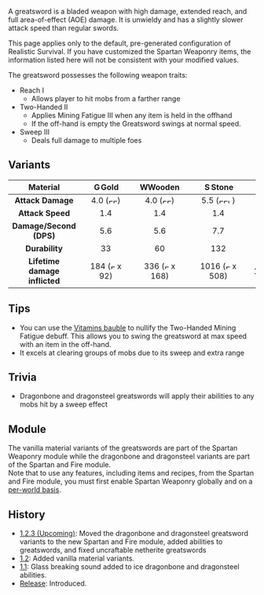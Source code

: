 A greatsword is a bladed weapon with high damage, extended reach, and full area-of-effect (AOE) damage.
It is unwieldy and has a slightly slower attack speed than regular swords.

This page applies only to the default, pre-generated configuration of Realistic Survival. If you have customized the Spartan Weaponry items,
the information listed here will not be consistent with your modified values.

The greatsword possesses the following weapon traits:
- Reach I
  - Allows player to hit mobs from a farther range
- Two-Handed II
  - Applies Mining Fatigue III when any item is held in the offhand
  - If the off-hand is empty the Greatsword swings at normal speed.
- Sweep III
  - Deals full damage to multiple foes

## Variants

| **Material**                  | <img src="https://raw.githubusercontent.com/ValMobile/RealisticSurvival-Wiki/master/images/golden-greatsword-item.png" width="16" height="16" alt="Golden greatsword"/>**Gold** | <img src="https://raw.githubusercontent.com/ValMobile/RealisticSurvival-Wiki/master/images/wooden-greatsword-item.png" width="16" height="16" alt="Wooden greatsword"/>**Wooden** | <img src="https://raw.githubusercontent.com/ValMobile/RealisticSurvival-Wiki/master/images/stone-greatsword-item.png" width="16" height="16" alt="Stone greatsword"/>**Stone** | <img src="https://raw.githubusercontent.com/ValMobile/RealisticSurvival-Wiki/master/images/copper-greatsword-item.png" width="16" height="16" alt="Copper greatsword"/>**Copper** | <img src="https://raw.githubusercontent.com/ValMobile/RealisticSurvival-Wiki/master/images/iron-greatsword-item.png" width="16" height="16" alt="Iron greatsword"/>**Iron** | <img src="https://raw.githubusercontent.com/ValMobile/RealisticSurvival-Wiki/master/images/diamond-greatsword-item.png" width="16" height="16" alt="Diamond greatsword"/>**Diamond** | <img src="https://raw.githubusercontent.com/ValMobile/RealisticSurvival-Wiki/master/images/netherite-greatsword-item.png" width="16" height="16" alt="Netherite greatsword"/>**Netherite** | <img src="https://raw.githubusercontent.com/ValMobile/RealisticSurvival-Wiki/master/images/dragonbone-greatsword-item.png" width="16" height="16" alt="Dragonbone greatsword"/>**Dragonbone** | <img src="https://raw.githubusercontent.com/ValMobile/RealisticSurvival-Wiki/master/images/dragonbone-flamed-greatsword-item.png" width="16" height="16" alt="Flamed dragonbone greatsword"/>**Flamed Dragonbone** | <img src="https://raw.githubusercontent.com/ValMobile/RealisticSurvival-Wiki/master/images/dragonbone-iced-greatsword-item.png" width="16" height="16" alt="Iced dragonbone greatsword"/>**Iced Dragonbone** | <img src="https://raw.githubusercontent.com/ValMobile/RealisticSurvival-Wiki/master/images/dragonbone-lightning-greatsword-item.png" width="16" height="16" alt="Lightning dragonbone greatsword"/>**Lightning Dragonbone** | <img src="https://raw.githubusercontent.com/ValMobile/RealisticSurvival-Wiki/master/images/dragonsteel-fire-greatsword-item.png" width="16" height="16" alt="Fire dragonsteel greatsword"/>**Fire Dragonsteel** | <img src="https://raw.githubusercontent.com/ValMobile/RealisticSurvival-Wiki/master/images/dragonsteel-ice-greatsword-item.png" width="16" height="16" alt="Ice dragonsteel greatsword"/>**Ice Dragonsteel** | <img src="https://raw.githubusercontent.com/ValMobile/RealisticSurvival-Wiki/master/images/dragonsteel-lightning-greatsword-item.png" width="16" height="16" alt="Lightning dragonsteel greatsword"/>**Lightning Dragonsteel** |
|:-----------------------------:|:--------:|:----------:|:---------:|:----------:|:--------:|:-----------:|:-------------:|:--------------:|:-------------------:|:------------------:|:------------------------:|:--------------------:|:-------------------:|:-------------------------:|
| **Attack Damage**             | 4.0 (<img src="https://raw.githubusercontent.com/ValMobile/RealisticSurvival-Wiki/master/images/full-heart-icon.png" width="9" height="9" alt="Full heart icon"/><img src="https://raw.githubusercontent.com/ValMobile/RealisticSurvival-Wiki/master/images/full-heart-icon.png" width="9" height="9" alt="Full heart icon"/>)      | 4.0 (<img src="https://raw.githubusercontent.com/ValMobile/RealisticSurvival-Wiki/master/images/full-heart-icon.png" width="9" height="9" alt="Full heart icon"/><img src="https://raw.githubusercontent.com/ValMobile/RealisticSurvival-Wiki/master/images/full-heart-icon.png" width="9" height="9" alt="Full heart icon"/>)        | 5.5 (<img src="https://raw.githubusercontent.com/ValMobile/RealisticSurvival-Wiki/master/images/full-heart-icon.png" width="9" height="9" alt="Full heart icon"/><img src="https://raw.githubusercontent.com/ValMobile/RealisticSurvival-Wiki/master/images/full-heart-icon.png" width="9" height="9" alt="Full heart icon"/><img src="https://raw.githubusercontent.com/ValMobile/RealisticSurvival-Wiki/master/images/half-heart-icon.png" width="9" height="9" alt="Half heart icon"/>)       | 6.25 (<img src="https://raw.githubusercontent.com/ValMobile/RealisticSurvival-Wiki/master/images/full-heart-icon.png" width="9" height="9" alt="Full heart icon"/><img src="https://raw.githubusercontent.com/ValMobile/RealisticSurvival-Wiki/master/images/full-heart-icon.png" width="9" height="9" alt="Full heart icon"/><img src="https://raw.githubusercontent.com/ValMobile/RealisticSurvival-Wiki/master/images/full-heart-icon.png" width="9" height="9" alt="Full heart icon"/>)       | 7.0 (<img src="https://raw.githubusercontent.com/ValMobile/RealisticSurvival-Wiki/master/images/full-heart-icon.png" width="9" height="9" alt="Full heart icon"/><img src="https://raw.githubusercontent.com/ValMobile/RealisticSurvival-Wiki/master/images/full-heart-icon.png" width="9" height="9" alt="Full heart icon"/><img src="https://raw.githubusercontent.com/ValMobile/RealisticSurvival-Wiki/master/images/full-heart-icon.png" width="9" height="9" alt="Full heart icon"/><img src="https://raw.githubusercontent.com/ValMobile/RealisticSurvival-Wiki/master/images/half-heart-icon.png" width="9" height="9" alt="Half heart icon"/>)      | 8.5 (<img src="https://raw.githubusercontent.com/ValMobile/RealisticSurvival-Wiki/master/images/full-heart-icon.png" width="9" height="9" alt="Full heart icon"/><img src="https://raw.githubusercontent.com/ValMobile/RealisticSurvival-Wiki/master/images/full-heart-icon.png" width="9" height="9" alt="Full heart icon"/><img src="https://raw.githubusercontent.com/ValMobile/RealisticSurvival-Wiki/master/images/full-heart-icon.png" width="9" height="9" alt="Full heart icon"/><img src="https://raw.githubusercontent.com/ValMobile/RealisticSurvival-Wiki/master/images/full-heart-icon.png" width="9" height="9" alt="Full heart icon"/>)         | 10.0 (<img src="https://raw.githubusercontent.com/ValMobile/RealisticSurvival-Wiki/master/images/full-heart-icon.png" width="9" height="9" alt="Full heart icon"/><img src="https://raw.githubusercontent.com/ValMobile/RealisticSurvival-Wiki/master/images/full-heart-icon.png" width="9" height="9" alt="Full heart icon"/><img src="https://raw.githubusercontent.com/ValMobile/RealisticSurvival-Wiki/master/images/full-heart-icon.png" width="9" height="9" alt="Full heart icon"/><img src="https://raw.githubusercontent.com/ValMobile/RealisticSurvival-Wiki/master/images/full-heart-icon.png" width="9" height="9" alt="Full heart icon"/><img src="https://raw.githubusercontent.com/ValMobile/RealisticSurvival-Wiki/master/images/full-heart-icon.png" width="9" height="9" alt="Full heart icon"/>)          | 14.0 (<img src="https://raw.githubusercontent.com/ValMobile/RealisticSurvival-Wiki/master/images/full-heart-icon.png" width="9" height="9" alt="Full heart icon"/><img src="https://raw.githubusercontent.com/ValMobile/RealisticSurvival-Wiki/master/images/full-heart-icon.png" width="9" height="9" alt="Full heart icon"/><img src="https://raw.githubusercontent.com/ValMobile/RealisticSurvival-Wiki/master/images/full-heart-icon.png" width="9" height="9" alt="Full heart icon"/><img src="https://raw.githubusercontent.com/ValMobile/RealisticSurvival-Wiki/master/images/full-heart-icon.png" width="9" height="9" alt="Full heart icon"/><img src="https://raw.githubusercontent.com/ValMobile/RealisticSurvival-Wiki/master/images/full-heart-icon.png" width="9" height="9" alt="Full heart icon"/><img src="https://raw.githubusercontent.com/ValMobile/RealisticSurvival-Wiki/master/images/full-heart-icon.png" width="9" height="9" alt="Full heart icon"/><img src="https://raw.githubusercontent.com/ValMobile/RealisticSurvival-Wiki/master/images/full-heart-icon.png" width="9" height="9" alt="Full heart icon"/>)           | 17.0 (<img src="https://raw.githubusercontent.com/ValMobile/RealisticSurvival-Wiki/master/images/full-heart-icon.png" width="9" height="9" alt="Full heart icon"/><img src="https://raw.githubusercontent.com/ValMobile/RealisticSurvival-Wiki/master/images/full-heart-icon.png" width="9" height="9" alt="Full heart icon"/><img src="https://raw.githubusercontent.com/ValMobile/RealisticSurvival-Wiki/master/images/full-heart-icon.png" width="9" height="9" alt="Full heart icon"/><img src="https://raw.githubusercontent.com/ValMobile/RealisticSurvival-Wiki/master/images/full-heart-icon.png" width="9" height="9" alt="Full heart icon"/><img src="https://raw.githubusercontent.com/ValMobile/RealisticSurvival-Wiki/master/images/full-heart-icon.png" width="9" height="9" alt="Full heart icon"/><img src="https://raw.githubusercontent.com/ValMobile/RealisticSurvival-Wiki/master/images/full-heart-icon.png" width="9" height="9" alt="Full heart icon"/><img src="https://raw.githubusercontent.com/ValMobile/RealisticSurvival-Wiki/master/images/full-heart-icon.png" width="9" height="9" alt="Full heart icon"/><img src="https://raw.githubusercontent.com/ValMobile/RealisticSurvival-Wiki/master/images/full-heart-icon.png" width="9" height="9" alt="Full heart icon"/><img src="https://raw.githubusercontent.com/ValMobile/RealisticSurvival-Wiki/master/images/half-heart-icon.png" width="9" height="9" alt="Half heart icon"/>)                | 17.0 (<img src="https://raw.githubusercontent.com/ValMobile/RealisticSurvival-Wiki/master/images/full-heart-icon.png" width="9" height="9" alt="Full heart icon"/><img src="https://raw.githubusercontent.com/ValMobile/RealisticSurvival-Wiki/master/images/full-heart-icon.png" width="9" height="9" alt="Full heart icon"/><img src="https://raw.githubusercontent.com/ValMobile/RealisticSurvival-Wiki/master/images/full-heart-icon.png" width="9" height="9" alt="Full heart icon"/><img src="https://raw.githubusercontent.com/ValMobile/RealisticSurvival-Wiki/master/images/full-heart-icon.png" width="9" height="9" alt="Full heart icon"/><img src="https://raw.githubusercontent.com/ValMobile/RealisticSurvival-Wiki/master/images/full-heart-icon.png" width="9" height="9" alt="Full heart icon"/><img src="https://raw.githubusercontent.com/ValMobile/RealisticSurvival-Wiki/master/images/full-heart-icon.png" width="9" height="9" alt="Full heart icon"/><img src="https://raw.githubusercontent.com/ValMobile/RealisticSurvival-Wiki/master/images/full-heart-icon.png" width="9" height="9" alt="Full heart icon"/><img src="https://raw.githubusercontent.com/ValMobile/RealisticSurvival-Wiki/master/images/full-heart-icon.png" width="9" height="9" alt="Full heart icon"/><img src="https://raw.githubusercontent.com/ValMobile/RealisticSurvival-Wiki/master/images/half-heart-icon.png" width="9" height="9" alt="Half heart icon"/>)               | 17.0 (<img src="https://raw.githubusercontent.com/ValMobile/RealisticSurvival-Wiki/master/images/full-heart-icon.png" width="9" height="9" alt="Full heart icon"/><img src="https://raw.githubusercontent.com/ValMobile/RealisticSurvival-Wiki/master/images/full-heart-icon.png" width="9" height="9" alt="Full heart icon"/><img src="https://raw.githubusercontent.com/ValMobile/RealisticSurvival-Wiki/master/images/full-heart-icon.png" width="9" height="9" alt="Full heart icon"/><img src="https://raw.githubusercontent.com/ValMobile/RealisticSurvival-Wiki/master/images/full-heart-icon.png" width="9" height="9" alt="Full heart icon"/><img src="https://raw.githubusercontent.com/ValMobile/RealisticSurvival-Wiki/master/images/full-heart-icon.png" width="9" height="9" alt="Full heart icon"/><img src="https://raw.githubusercontent.com/ValMobile/RealisticSurvival-Wiki/master/images/full-heart-icon.png" width="9" height="9" alt="Full heart icon"/><img src="https://raw.githubusercontent.com/ValMobile/RealisticSurvival-Wiki/master/images/full-heart-icon.png" width="9" height="9" alt="Full heart icon"/><img src="https://raw.githubusercontent.com/ValMobile/RealisticSurvival-Wiki/master/images/full-heart-icon.png" width="9" height="9" alt="Full heart icon"/><img src="https://raw.githubusercontent.com/ValMobile/RealisticSurvival-Wiki/master/images/half-heart-icon.png" width="9" height="9" alt="Half heart icon"/>)                     | 48.0 (<img src="https://raw.githubusercontent.com/ValMobile/RealisticSurvival-Wiki/master/images/full-heart-icon.png" width="9" height="9" alt="Full heart icon"/> x 24)                 | 48.0 (<img src="https://raw.githubusercontent.com/ValMobile/RealisticSurvival-Wiki/master/images/full-heart-icon.png" width="9" height="9" alt="Full heart icon"/> x 24)                | 48.0 (<img src="https://raw.githubusercontent.com/ValMobile/RealisticSurvival-Wiki/master/images/full-heart-icon.png" width="9" height="9" alt="Full heart icon"/> x 24)                      |
| **Attack Speed**              | 1.4      | 1.4        | 1.4       | 1.4        | 1.4      | 1.4         | 1.4           | 1.4            | 1.4                 | 1.4                | 1.4                      | 1.4                  | 1.4                 | 1.4                       |
| **Damage/Second (DPS)**       | 5.6      | 5.6        | 7.7       | 8.75       | 9.8      | 11.9        | 14.0          | 19.6           | 23.8                | 23.8               | 23.8                     | 67.2                 | 67.2                | 67.2                      |
| **Durability**                | &nbsp;&nbsp;&nbsp;&nbsp;&nbsp;&nbsp;&nbsp;&nbsp;33&nbsp;&nbsp;&nbsp;&nbsp;&nbsp;&nbsp;&nbsp;&nbsp;       | &nbsp;&nbsp;&nbsp;&nbsp;&nbsp;&nbsp;&nbsp;&nbsp;&nbsp;60&nbsp;&nbsp;&nbsp;&nbsp;&nbsp;&nbsp;&nbsp;&nbsp;&nbsp;         | &nbsp;&nbsp;&nbsp;&nbsp;&nbsp;&nbsp;&nbsp;&nbsp;&nbsp;132&nbsp;&nbsp;&nbsp;&nbsp;&nbsp;&nbsp;&nbsp;&nbsp;&nbsp;       | &nbsp;&nbsp;&nbsp;&nbsp;&nbsp;&nbsp;&nbsp;&nbsp;&nbsp;&nbsp;&nbsp;&nbsp;132&nbsp;&nbsp;&nbsp;&nbsp;&nbsp;&nbsp;&nbsp;&nbsp;&nbsp;&nbsp;&nbsp;&nbsp;        | &nbsp;&nbsp;&nbsp;&nbsp;&nbsp;&nbsp;&nbsp;&nbsp;&nbsp;&nbsp;&nbsp;&nbsp;251&nbsp;&nbsp;&nbsp;&nbsp;&nbsp;&nbsp;&nbsp;&nbsp;&nbsp;&nbsp;&nbsp;&nbsp;      | &nbsp;&nbsp;&nbsp;&nbsp;&nbsp;&nbsp;&nbsp;&nbsp;&nbsp;&nbsp;&nbsp;&nbsp;1562&nbsp;&nbsp;&nbsp;&nbsp;&nbsp;&nbsp;&nbsp;&nbsp;&nbsp;&nbsp;&nbsp;&nbsp;        | &nbsp;&nbsp;&nbsp;&nbsp;&nbsp;&nbsp;&nbsp;&nbsp;&nbsp;&nbsp;&nbsp;&nbsp;2031&nbsp;&nbsp;&nbsp;&nbsp;&nbsp;&nbsp;&nbsp;&nbsp;&nbsp;&nbsp;&nbsp;&nbsp;          | &nbsp;&nbsp;&nbsp;&nbsp;&nbsp;&nbsp;&nbsp;&nbsp;&nbsp;&nbsp;&nbsp;&nbsp;&nbsp;&nbsp;&nbsp;1562&nbsp;&nbsp;&nbsp;&nbsp;&nbsp;&nbsp;&nbsp;&nbsp;&nbsp;&nbsp;&nbsp;&nbsp;&nbsp;&nbsp;&nbsp;           | &nbsp;&nbsp;&nbsp;&nbsp;&nbsp;&nbsp;&nbsp;&nbsp;&nbsp;&nbsp;&nbsp;&nbsp;&nbsp;&nbsp;&nbsp;&nbsp;&nbsp;&nbsp;1562&nbsp;&nbsp;&nbsp;&nbsp;&nbsp;&nbsp;&nbsp;&nbsp;&nbsp;&nbsp;&nbsp;&nbsp;&nbsp;&nbsp;&nbsp;&nbsp;&nbsp;&nbsp;                | &nbsp;&nbsp;&nbsp;&nbsp;&nbsp;&nbsp;&nbsp;&nbsp;&nbsp;&nbsp;&nbsp;&nbsp;&nbsp;&nbsp;&nbsp;1562&nbsp;&nbsp;&nbsp;&nbsp;&nbsp;&nbsp;&nbsp;&nbsp;&nbsp;&nbsp;&nbsp;&nbsp;&nbsp;&nbsp;&nbsp;               | &nbsp;&nbsp;&nbsp;&nbsp;&nbsp;&nbsp;&nbsp;&nbsp;&nbsp;&nbsp;&nbsp;&nbsp;&nbsp;&nbsp;&nbsp;&nbsp;&nbsp;&nbsp;1562&nbsp;&nbsp;&nbsp;&nbsp;&nbsp;&nbsp;&nbsp;&nbsp;&nbsp;&nbsp;&nbsp;&nbsp;&nbsp;&nbsp;&nbsp;&nbsp;&nbsp;&nbsp;                     | &nbsp;&nbsp;&nbsp;&nbsp;&nbsp;&nbsp;&nbsp;&nbsp;&nbsp;&nbsp;&nbsp;&nbsp;&nbsp;&nbsp;&nbsp;2031&nbsp;&nbsp;&nbsp;&nbsp;&nbsp;&nbsp;&nbsp;&nbsp;&nbsp;&nbsp;&nbsp;&nbsp;&nbsp;&nbsp;&nbsp;                 | &nbsp;&nbsp;&nbsp;&nbsp;&nbsp;&nbsp;&nbsp;&nbsp;&nbsp;&nbsp;&nbsp;&nbsp;&nbsp;&nbsp;&nbsp;2031&nbsp;&nbsp;&nbsp;&nbsp;&nbsp;&nbsp;&nbsp;&nbsp;&nbsp;&nbsp;&nbsp;&nbsp;&nbsp;&nbsp;&nbsp;                | &nbsp;&nbsp;&nbsp;&nbsp;&nbsp;&nbsp;&nbsp;&nbsp;&nbsp;&nbsp;&nbsp;&nbsp;&nbsp;&nbsp;&nbsp;&nbsp;&nbsp;&nbsp;2031&nbsp;&nbsp;&nbsp;&nbsp;&nbsp;&nbsp;&nbsp;&nbsp;&nbsp;&nbsp;&nbsp;&nbsp;&nbsp;&nbsp;&nbsp;&nbsp;&nbsp;&nbsp;                      |
| **Lifetime damage inflicted** | 184 (<img src="https://raw.githubusercontent.com/ValMobile/RealisticSurvival-Wiki/master/images/full-heart-icon.png" width="9" height="9" alt="Full heart icon"/> x 92)      | 336 (<img src="https://raw.githubusercontent.com/ValMobile/RealisticSurvival-Wiki/master/images/full-heart-icon.png" width="9" height="9" alt="Full heart icon"/> x 168)        | 1016 (<img src="https://raw.githubusercontent.com/ValMobile/RealisticSurvival-Wiki/master/images/full-heart-icon.png" width="9" height="9" alt="Full heart icon"/> x 508)      | 1155 (<img src="https://raw.githubusercontent.com/ValMobile/RealisticSurvival-Wiki/master/images/full-heart-icon.png" width="9" height="9" alt="Full heart icon"/> x 577.5)       | 2459 (<img src="https://raw.githubusercontent.com/ValMobile/RealisticSurvival-Wiki/master/images/full-heart-icon.png" width="9" height="9" alt="Full heart icon"/> x 1229.5)     | 18587 (<img src="https://raw.githubusercontent.com/ValMobile/RealisticSurvival-Wiki/master/images/full-heart-icon.png" width="9" height="9" alt="Full heart icon"/> x 9293.5)       | 28434 (<img src="https://raw.githubusercontent.com/ValMobile/RealisticSurvival-Wiki/master/images/full-heart-icon.png" width="9" height="9" alt="Full heart icon"/> x 14217)         | 30615 (<img src="https://raw.githubusercontent.com/ValMobile/RealisticSurvival-Wiki/master/images/full-heart-icon.png" width="9" height="9" alt="Full heart icon"/> x 15307.5)          | 37175 (<img src="https://raw.githubusercontent.com/ValMobile/RealisticSurvival-Wiki/master/images/full-heart-icon.png" width="9" height="9" alt="Full heart icon"/> x 18587.5)                 | 37175 (<img src="https://raw.githubusercontent.com/ValMobile/RealisticSurvival-Wiki/master/images/full-heart-icon.png" width="9" height="9" alt="Full heart icon"/> x 18587.5)              | 37175 (<img src="https://raw.githubusercontent.com/ValMobile/RealisticSurvival-Wiki/master/images/full-heart-icon.png" width="9" height="9" alt="Full heart icon"/> x 18587.5)                    | 136483 (<img src="https://raw.githubusercontent.com/ValMobile/RealisticSurvival-Wiki/master/images/full-heart-icon.png" width="9" height="9" alt="Full heart icon"/> x 68241.5)               | 136483 (<img src="https://raw.githubusercontent.com/ValMobile/RealisticSurvival-Wiki/master/images/full-heart-icon.png" width="9" height="9" alt="Full heart icon"/> x 68241.5)              | 136483 (<img src="https://raw.githubusercontent.com/ValMobile/RealisticSurvival-Wiki/master/images/full-heart-icon.png" width="9" height="9" alt="Full heart icon"/> x 68241.5)                    |


## Tips
- You can use the [Vitamins bauble](https://github.com/ValMobile/RealisticSurvival/wiki/Vitamins) to nullify the Two-Handed Mining Fatigue debuff. This allows you to swing the greatsword at max speed with an item in the off-hand.
- It excels at clearing groups of mobs due to its sweep and extra range

## Trivia
- Dragonbone and dragonsteel greatswords will apply their abilities to any mobs hit by a sweep effect

## Module
The vanilla material variants of the greatswords are part of the Spartan Weaponry module while the
dragonbone and dragonsteel variants are part of the Spartan and Fire module.<br>
Note that to use any features, including items and recipes, from
the Spartan and Fire module, you must first enable Spartan Weaponry globally and on a [per-world basis](https://github.com/ValMobile/RealisticSurvival/wiki/Installing-Realistic-Survival#customizing-the-install).

## History
- [1.2.3 (Upcoming)](https://github.com/ValMobile/RealisticSurvival/wiki/1.2.3): Moved the dragonbone and dragonsteel greatsword variants to the new Spartan and Fire module, added abilities to greatswords, and fixed uncraftable netherite greatswords
- [1.2](https://github.com/ValMobile/RealisticSurvival/wiki/1.2): Added vanilla material variants.
- [1.1](https://github.com/ValMobile/RealisticSurvival/wiki/1.1): Glass breaking sound added to ice dragonbone and dragonsteel abilities.
- [Release](https://github.com/ValMobile/RealisticSurvival/wiki/Release): Introduced.




